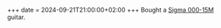 +++
date = 2024-09-21T21:00:00+02:00
+++
Bought a [Sigma 000-15M](https://www.sigma-guitars.com/acoustic-guitars/15-series/000m-15) guitar.
